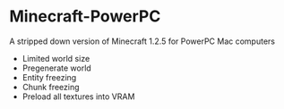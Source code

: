 # Minecraft-PowerPC
A stripped down version of Minecraft 1.2.5 for PowerPC Mac computers

* Limited world size
* Pregenerate world
* Entity freezing
* Chunk freezing
* Preload all textures into VRAM
